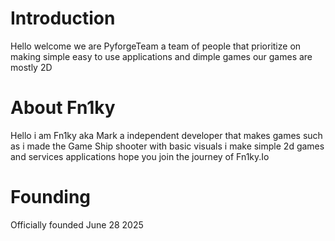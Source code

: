 # Introduction

Hello welcome we are PyforgeTeam a team of people that prioritize on making simple easy to use applications and dimple games our games are mostly 2D

# About Fn1ky
Hello i am Fn1ky aka Mark a independent developer that makes games such as i made the Game Ship shooter with basic visuals i make simple 2d games and services applications hope you join the journey of Fn1ky.Io

# Founding
Officially founded June 28 2025 
